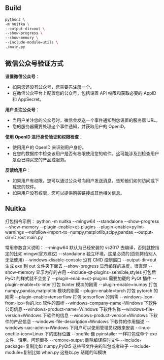 ## Build

```sh
python3 \
-m nuitka \
--output-dir=out \
--show-progress \
--show-memory \
--include-module=utils \
./main.py
```

## 微信公众号验证方式

**设置微信公众号**：

- 如果您还没有公众号，您需要先注册一个。
- 在微信公众平台上配置您的公众号，包括设置 API 权限和获取必要的 AppID 和 AppSecret。

**用户关注公众号**：

- 当用户关注您的公众号时，微信会发送一个事件通知到您设置的服务器 URL。
- 您的服务器需要处理这个事件通知，并获取用户的 OpenID。

**使用 OpenID 进行身份验证和权限检查**：

- 使用用户的 OpenID 来识别用户身份。
- 在您的数据库中检查该用户是否有权限使用您的软件。这可能涉及到检查用户是否已购买您的产品或服务。

**反馈给用户**：

- 如果用户有权限，您可以通过公众号向用户发送消息，告知他们如何访问或下载您的软件。
- 如果用户没有权限，您可以提供购买链接或其他相关信息。

## Nuitka

打包指令示例：
python -m nuitka --mingw64 --standalone --show-progress --show-memory
--plugin-enable=qt-plugins --plugin-enable=pylint-warnings
--nofollow-import-to=numpy,matplotlib,scipy,pandas
--output-dir=D:\out main.py

常用参数含义说明：
--mingw64 默认为已经安装的 vs2017 去编译，否则就按指定的比如 mingw(官方建议)
--standalone 独立环境，这是必须的(否则拷给别人无法使用)
--windows-disable-console 没有 CMD 控制窗口
--output-dir=out 生成 exe 到 out 文件夹下面去
--show-progress 显示编译的进度，很直观
--show-memory 显示内存的占用
--include-qt-plugins=sensible,styles 打包后 PyQt 的样式就不会变了
--plugin-enable=qt-plugins 需要加载的 PyQt 插件
--plugin-enable=tk-inter 打包 tkinter 模块的刚需
--plugin-enable=numpy 打包 numpy,pandas,matplotlib 模块的刚需
--plugin-enable=torch 打包 pytorch 的刚需
--plugin-enable=tensorflow 打包 tensorflow 的刚需
--windows-icon-from-ico=你的.ico 软件的图标
--windows-company-name=Windows 下软件公司信息
--windows-product-name=Windows 下软件名称
--windows-file-version=Windows 下软件的信息
--windows-product-version=Windows 下软件的产品信息
--windows-file-description=Windows 下软件的作用描述
--windows-uac-admin=Windows 下用户可以使用管理员权限来安装
--linux-onefile-icon=Linux 下的图标位置
--onefile 像 pyinstaller 一样打包成单个 exe 文件，慎用，问题很多
--remove-output 删除编译临时文件
--include-package=复制比如 numpy,PyQt5 这些带文件夹的叫包或者轮子
--include-module=复制比如 when.py 这些以.py 结尾的叫模块
